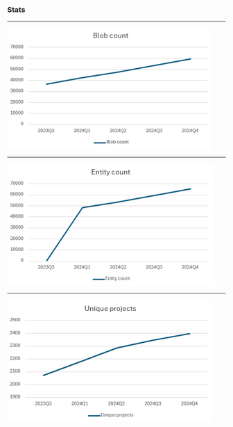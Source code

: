 ### Stats

---

<img src="../../img/stryker-dashboard-stats-blob-count.png">

---

<img src="../../img/stryker-dashboard-stats-entity-count.png">

---

<img src="../../img/stryker-dashboard-stats-unique-projects.png">